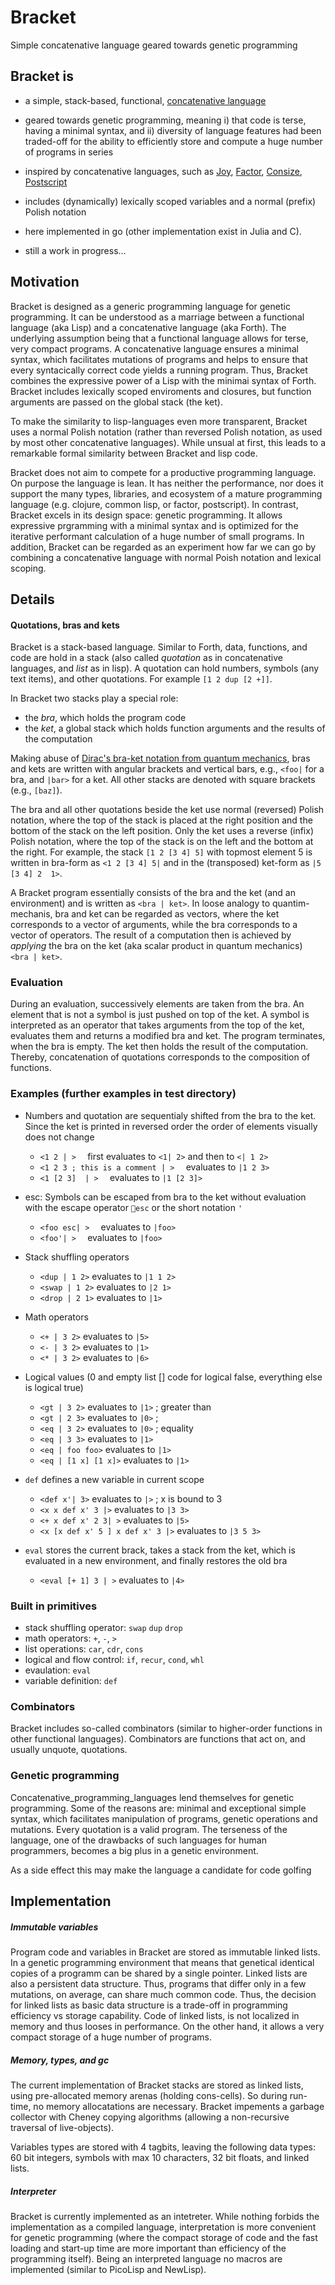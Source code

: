 # Bracket
Simple concatenative language geared towards genetic programming


## Bracket is
- a simple, stack-based, functional, [concatenative language](https://en.wikipedia.org/wiki/Concatenative_programming_language)
- geared towards genetic programming, meaning i) that code is terse, having a minimal syntax, and ii) diversity of language features had been traded-off for the ability to efficiently store and compute a huge number of programs in series
- inspired by concatenative languages, such as [Joy](http://www.kevinalbrecht.com/code/joy-mirror/joy.html), [Factor](http://factorcode.org), [Consize](https://github.com/denkspuren/consize),
[Postscript](https://en.wikipedia.org/wiki/PostScript)
- includes (dynamically) lexically scoped variables and a normal (prefix) Polish notation
- here implemented in go (other implementation exist in Julia and C).

- still a work in progress...

## Motivation
Bracket is designed as a generic programming language for genetic programming.
It can be understood as a marriage between a functional language (aka Lisp) and a concatenative language (aka Forth).
The underlying assumption being that a functional language allows for terse,
very compact programs. A concatenative language ensures a minimal syntax, which
facilitates mutations of programs and helps to ensure that every syntacically correct code yields a running program. Thus, Bracket combines the expressive power of a
Lisp with the minimai syntax of Forth. 
Bracket includes lexically scoped enviroments and closures, but function arguments are passed on the global stack (the ket).

To make the similarity to lisp-languages
even more transparent, Bracket uses a normal Polish notation (rather than reversed
Polish notation, as used by most other concatenative languages). While unsual at first,
this leads to a remarkable formal similarity between Bracket and lisp code.

Bracket does not aim to compete for a productive programming language. On purpose the language is lean. It has
neither the performance, nor does it support the many types, libraries, and ecosystem of a mature programming language (e.g. clojure, common lisp, or factor, postscript). In contrast, Bracket excels in its
design space: genetic programming. It allows expressive prgramming with a
minimal syntax and is optimized for the iterative performant calculation of a huge number of small
programs. 
In addition, Bracket can be regarded as an experiment how far we can go by combining a concatenative language
with normal Poish notation and lexical scoping.

## Details


#### Quotations, bras and kets
Bracket is a stack-based language. Similar to Forth,
data, functions, and code are hold in a stack (also called _quotation_ as in concatenative languages, and _list_ as in lisp).
A quotation can hold numbers, symbols (any text items), and other quotations. For example `[1 2 dup [2 +]]`.

In Bracket two stacks play a special role:
 - the _bra_, which holds the program code
 - the _ket_, a global stack which holds function arguments and the results of the computation

Making abuse of [Dirac's bra-ket notation from quantum mechanics](https://en.wikipedia.org/wiki/Bra%E2%80%93ket_notation),
bras and kets are written with angular brackets and vertical bars, 
e.g., `<foo|` for a bra, and `|bar>` for a ket.
All other stacks are denoted with square
brackets (e.g., `[baz]`).

The bra and all other quotations beside the ket use normal (reversed) Polish notation, where
the top of the stack is placed at the right position and the bottom of the stack on the left position.
Only the ket uses a reverse (infix) Polish notation, where the top of the stack is on the left and the bottom at the right.
For example, the stack `[1 2 [3 4] 5]` with topmost element 5 is written in bra-form as `<1 2 [3 4] 5|` and in  the (transposed) ket-form as `|5 [3 4] 2  1>`. 

A Bracket program essentially consists of the bra and the ket (and an environment) and 
is written as  `<bra | ket>`. 
In loose analogy to quantim-mechanis, bra and ket can be regarded as vectors,
where 
the ket corresponds to a vector of arguments, while the bra corresponds to a vector of operators. The result of a computation then is achieved by _applying_ the bra on the ket (aka scalar product in quantum mechanics) ` <bra | ket>`.



### Evaluation
During an evaluation, successively elements are taken from the bra. An element that is not a symbol is just pushed on top of the ket. A symbol is interpreted as an operator that takes arguments from the top of the ket, evaluates them and returns a modified bra and ket. The program terminates, when the bra is empty. The ket then holds the result of the computation.
Thereby, concatenation of quotations corresponds to the composition of functions.

### Examples (further examples in test directory)

- Numbers and quotation are sequentialy shifted from the bra to the ket. Since the ket is printed in reversed order 
the order of elements visually does not change
  - `<1 2 | >  `  first evaluates to `<1| 2>`
 and then to `<| 1 2>`
  - `<1 2 3 ; this is a comment | >  `  evaluates to `|1 2 3>`
  - `<1 [2 3]  | >  `  evaluates to `|1 [2 3]>`

- esc:
  Symbols can be escaped from bra to the ket without evaluation with the escape operator `esc` or the short notation `'` 
  - `<foo esc| >  `  evaluates to `|foo>`
  - `<foo'| >  `  evaluates to `|foo>`


- Stack shuffling operators
  - `<dup | 1 2>`   evaluates to `|1 1 2>`
  - `<swap | 1 2>`  evaluates to `|2 1>`
  - `<drop | 2 1>`  evaluates to `|1>`

- Math operators
  - `<+ | 3 2>`  evaluates to `|5>`
  - `<- | 3 2>`  evaluates to `|1>`
  - `<* | 3 2>`  evaluates to `|6>`

- Logical values (0 and empty list [] code for logical false, everything else is logical true)  
  - `<gt | 3 2>`  evaluates to `|1>`  ; greater than
  - `<gt | 2 3>`  evaluates to `|0>`  ; 
  - `<eq | 3 2>`  evaluates to `|0>`  ; equality
  - `<eq | 3 3>`  evaluates to `|1>`  
  - `<eq | foo foo>` evaluates to `|1>`  
  - `<eq | [1 x] [1 x]>` evaluates to `|1>`  

- `def` defines a new variable in current scope

  - `<def x'| 3>`  evaluates to `|>` ; x is bound to 3  
  - `<x x def x' 3 |>`  evaluates to `|3 3>`  
  - `<+ x def x' 2 3| >`  evaluates to `|5>`  
  - `<x [x def x' 5 ] x def x' 3 |>`  evaluates to `|3 5 3>`  


- `eval` stores the current brack, takes a stack from the ket, which is evaluated in a new environment, and finally restores the old bra
  - `<eval [+ 1] 3 | >`  evaluates to `|4>` 


### Built in primitives
- stack shuffling operator: `swap` `dup` `drop`
- math operators: `+`, `-`, `>` 
- list operations: `car`, `cdr`, `cons`
- logical and flow control: `if`, `recur`, `cond`, `whl`
- evaulation: `eval`
- variable definition: `def`

### Combinators
Bracket includes so-called combinators (similar to higher-order functions in other functional languages). Combinators are functions that act on, and usually unquote, quotations. 


### Genetic programming
Concatenative_programming_languages lend themselves for genetic programming. Some of the reasons are: minimal and exceptional simple syntax, which facilitates manipulation of programs, genetic operations and mutations. Every quotation is a valid program. The terseness of the language, one of the drawbacks of such languages for human programmers, becomes a big plus in a genetic environment.

As a side effect this may make the language a candidate for code golfing

## Implementation

##### Immutable variables
Program code and variables in Bracket are stored as immutable linked lists. In
a genetic programming environment that means that genetical identical copies of
a programm can be shared by a single pointer. Linked lists are also a
persistent data structure. Thus, programs that differ only in a few mutations,
on average, can share much common code. Thus, the decision for linked lists as
basic data structure is a trade-off in programming efficiency vs storage
capability. Code of linked lists, is not localized in memory and thus looses in
performance. On the other hand, it allows a very compact storage of a huge
number of programs.


##### Memory, types,  and gc
The current implementation of Bracket stacks are stored as linked lists, using pre-allocated memory arenas (holding cons-cells). So
during run-time, no memory allocatations are necessary.
Bracket impements a garbage collector with Cheney copying algorithms (allowing
a non-recursive traversal of live-objects).

Variables types are stored with 4 tagbits, leaving the following data types: 60 bit integers, symbols
with max 10 characters, 32 bit floats, and linked lists.

##### Interpreter
Bracket is currently implemented as an intetreter. While nothing forbids the implementation as a compiled language, interpretation is more convenient for genetic programming (where the compact storage of code and the fast loading and start-up time are more important than efficiency of the programming itself). Being an interpreted language no macros are implemented (similar to PicoLisp and NewLisp).



